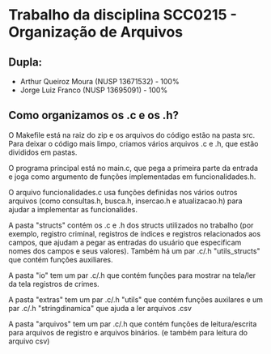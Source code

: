 # Trabalho da disciplina SCC0215 - Organização de Arquivos

## Dupla:

- Arthur Queiroz Moura (NUSP 13671532) - 100%
- Jorge Luiz Franco (NUSP 13695091) - 100%

## Como organizamos os .c e os .h?

O Makefile está na raiz do zip e os arquivos do código estão na pasta src. Para deixar o código mais limpo, criamos vários arquivos .c e .h, que estão divididos em pastas.

O programa principal está no main.c, que pega a primeira parte da entrada e joga como argumento de funções implementadas em funcionalidades.h.

O arquivo funcionalidades.c usa funções definidas nos vários outros arquivos (como consultas.h, busca.h, insercao.h e atualizacao.h) para ajudar a implementar as funcionalides.

A pasta "structs" contém os .c e .h dos structs utilizados no trabalho (por exemplo, registro criminal, registros de índices e registros relacionados aos
campos, que ajudam a pegar as entradas do usuário que especificam nomes dos campos
e seus valores). Também há um par .c/.h "utils_structs" que contém funções auxiliares.

A pasta "io" tem um par .c/.h que contém funções para mostrar na tela/ler da tela 
registros de crimes.

A pasta "extras" tem um par .c/.h "utils" que contém funções auxilares e um par .c/.h "stringdinamica" que ajuda a ler arquivos .csv

A pasta "arquivos" tem um par .c/.h que contém funções de leitura/escrita para arquivos de registro e arquivos binários. (e também para leitura do arquivo csv)
